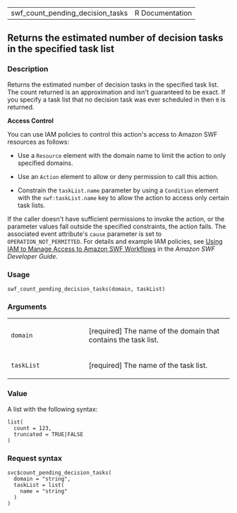 <table style="width: 100%;">
<tbody>
<tr class="odd">
<td>swf_count_pending_decision_tasks</td>
<td style="text-align: right;">R Documentation</td>
</tr>
</tbody>
</table>

## Returns the estimated number of decision tasks in the specified task list

### Description

Returns the estimated number of decision tasks in the specified task
list. The count returned is an approximation and isn't guaranteed to be
exact. If you specify a task list that no decision task was ever
scheduled in then `0` is returned.

**Access Control**

You can use IAM policies to control this action's access to Amazon SWF
resources as follows:

-   Use a `Resource` element with the domain name to limit the action to
    only specified domains.

-   Use an `Action` element to allow or deny permission to call this
    action.

-   Constrain the `taskList.name` parameter by using a `Condition`
    element with the `swf:taskList.name` key to allow the action to
    access only certain task lists.

If the caller doesn't have sufficient permissions to invoke the action,
or the parameter values fall outside the specified constraints, the
action fails. The associated event attribute's `cause` parameter is set
to `OPERATION_NOT_PERMITTED`. For details and example IAM policies, see
[Using IAM to Manage Access to Amazon SWF
Workflows](https://docs.aws.amazon.com/amazonswf/latest/developerguide/swf-dev-iam.html)
in the *Amazon SWF Developer Guide*.

### Usage

    swf_count_pending_decision_tasks(domain, taskList)

### Arguments

<table>
<colgroup>
<col style="width: 35%" />
<col style="width: 65%" />
</colgroup>
<tbody>
<tr class="odd">
<td><code
id="swf_count_pending_decision_tasks_:_domain">domain</code></td>
<td><p>[required] The name of the domain that contains the task
list.</p></td>
</tr>
<tr class="even">
<td><code
id="swf_count_pending_decision_tasks_:_taskList">taskList</code></td>
<td><p>[required] The name of the task list.</p></td>
</tr>
</tbody>
</table>

### Value

A list with the following syntax:

    list(
      count = 123,
      truncated = TRUE|FALSE
    )

### Request syntax

    svc$count_pending_decision_tasks(
      domain = "string",
      taskList = list(
        name = "string"
      )
    )

